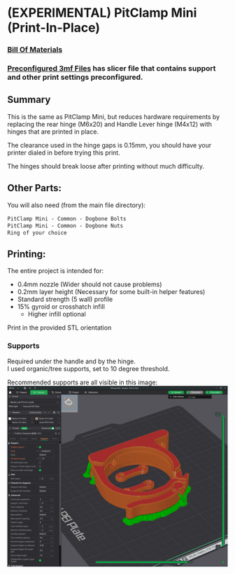 # (EXPERIMENTAL) PitClamp Mini (Print-In-Place)

### [Bill Of Materials](BOM.md)  
### [Preconfigured 3mf Files](Preconfigured%203mf%20Files/) has slicer file that contains support and other print settings preconfigured.

## Summary    
This is the same as PitClamp Mini, but reduces hardware requirements by replacing the rear hinge (M6x20) and Handle Lever hinge (M4x12) with hinges that are printed in place.  

The clearance used in the hinge gaps is 0.15mm, you should have your printer dialed in before trying this print.   

The hinges should break loose after printing without much difficulty.   

## Other Parts:
You will also need (from the main file directory):

    PitClamp Mini - Common - Dogbone Bolts
    PitClamp Mini - Common - Dogbone Nuts
    Ring of your choice



## Printing:
The entire project is intended for:  
  - 0.4mm nozzle (Wider should not cause problems)
  - 0.2mm layer height (Necessary for some built-in helper features)
  - Standard strength (5 wall) profile
  - 15% gyroid or crosshatch infill
    - Higher infill optional

Print in the provided STL orientation

### Supports
Required under the handle and by the hinge.  
I used organic/tree supports, set to 10 degree threshold. 

Recommended supports are all visible in this image:
![](Images/Print.png)